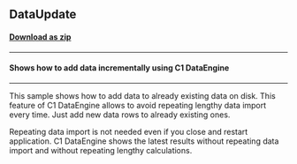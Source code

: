 ## DataUpdate
#### [Download as zip](https://grapecity.github.io/DownGit/#/home?url=https://github.com/GrapeCity/ComponentOne-WinForms-Samples/tree/master/NetFramework\FlexPivot\CS\DataUpdate)
____
#### Shows how to add data incrementally using C1 DataEngine
____
This sample shows how to add data to already existing data on disk. This feature of C1 DataEngine allows to avoid repeating lengthy data import every time. Just add new data rows to already existing ones. 

Repeating data import is not needed even if you close and restart application. C1 DataEngine shows the latest results without repeating data import and without repeating lengthy calculations. 